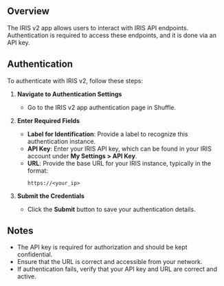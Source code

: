## Overview  
The IRIS v2 app allows users to interact with IRIS API endpoints. Authentication is required to access these endpoints, and it is done via an API key.  

## Authentication  

To authenticate with IRIS v2, follow these steps:  

1. **Navigate to Authentication Settings**  
   - Go to the IRIS v2 app authentication page in Shuffle.  

2. **Enter Required Fields**  
   - **Label for Identification**: Provide a label to recognize this authentication instance.  
   - **API Key**: Enter your IRIS API key, which can be found in your IRIS account under **My Settings > API Key**.  
   - **URL**: Provide the base URL for your IRIS instance, typically in the format:  
     ```
     https://<your_ip>
     ```  

3. **Submit the Credentials**  
   - Click the **Submit** button to save your authentication details.  

## Notes  
- The API key is required for authorization and should be kept confidential.  
- Ensure that the URL is correct and accessible from your network.  
- If authentication fails, verify that your API key and URL are correct and active.  
